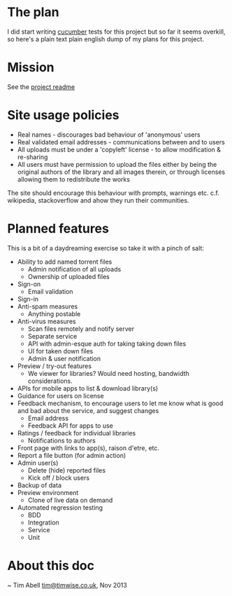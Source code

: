 The plan
========

I did start writing [cucumber](http://cukes.info) tests for this project but so far it seems overkill, so here's a plain text plain english dump of my plans for this project.

Mission
=======

See the [project readme](README.md)

Site usage policies
===================

* Real names - discourages bad behaviour of 'anonymous' users
* Real validated email addresses - communications between and to users
* All uploads must be under a 'copyleft' license - to allow modification & re-sharing
* All users must have permission to upload the files either by being the original authors of the library and all images therein, or through licenses allowing them to redistribute the works

The site should encourage this behaviour with prompts, warnings etc. c.f. wikipedia, stackoverflow and ahow they run their communities.

Planned features
================

This is a bit of a daydreaming exercise so take it with a pinch of salt:

* Ability to add named torrent files
	* Admin notification of all uploads
	* Ownership of uploaded files
* Sign-on
	* Email validation
* Sign-in
* Anti-spam measures
	* Anything postable
* Anti-virus measures
	* Scan files remotely and notify server
	* Separate service
	* API with admin-esque auth for taking taking down files
	* UI for taken down files
	* Admin & user notification
* Preview / try-out features
	* We viewer for libraries? Would need hosting, bandwidth considerations.
* APIs for mobile apps to list & download library(s)
* Guidance for users on license
* Feedback mechanism, to encourage users to let me know what is good and bad about the service, and suggest changes
	* Email address
	* Feedback API for apps to use
* Ratings / feedback for individual libraries
	* Notifications to authors
* Front page with links to app(s), raison d'etre, etc.
* Report a file button (for admin action)
* Admin user(s)
	* Delete (hide) reported files
	* Kick off / block users
* Backup of data
* Preview environment
	* Clone of live data on demand
* Automated regression testing
	* BDD
	* Integration
	* Service
	* Unit


About this doc
==============

~ Tim Abell <tim@timwise.co.uk>, Nov 2013

